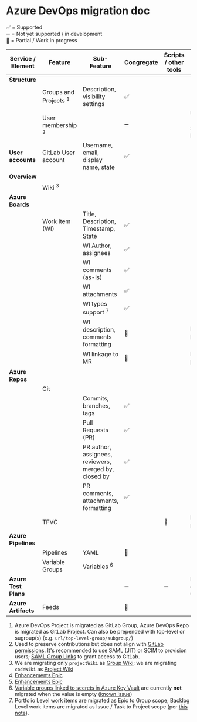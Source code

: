 # Azure DevOps migration doc

:white_check_mark: = Supported  
:heavy_minus_sign: = Not yet supported / in development  
:construction: = Partial / Work in progress

| Service / Element    | Feature                          | Sub-Feature                                           | Congregate         | Scripts / other tools | Comment                                   |
| -------------------- | -------------------------------- | ----------------------------------------------------- | ------------------ | --------------------- | ----------------------------------------- |
| **Structure**        |                                  |                                                       |                    |                       |                                           |
|                      | Groups and Projects <sup>1</sup> | Description, visibility settings                      | :white_check_mark: |                       |                                           |
|                      | User membership <sup>2</sup>     |                                                       | :heavy_minus_sign: |                       | Use SAML (JIT) or SCIM; SAML Group Links; |
| **User accounts**    | GitLab User account              | Username, email, display name, state                  | :white_check_mark: |                       |                                           |
| **Overview**         |                                  |                                                       |                    |                       |                                           |
|                      | Wiki <sup>3</sup>                |                                                       |                    |                       |                                           |
| **Azure Boards**     |                                  |                                                       |                    |                       |                                           |
|                      | Work Item (WI)                   | Title, Description, Timestamp, State                  | :white_check_mark: |                       |                                           |
|                      |                                  | WI Author, assignees                                  | :white_check_mark: |                       |                                           |
|                      |                                  | WI comments (as-is)                                   | :white_check_mark: |                       |                                           |
|                      |                                  | WI attachments                                        | :white_check_mark: |                       |                                           |
|                      |                                  | WI types support <sup>7</sup>                         | :white_check_mark: |                       |                                           |
|                      |                                  | WI description, comments formatting                   | :construction:     |                       | Enhancements Epic <sup>4</sup>            |
|                      |                                  | WI linkage to MR                                      | :construction:     |                       | Enhancements Epic <sup>4</sup>            |
| **Azure Repos**      |                                  |                                                       |                    |                       |                                           |
|                      | Git                              |                                                       |                    |                       |                                           |
|                      |                                  | Commits, branches, tags                               | :white_check_mark: |                       |                                           |
|                      |                                  | Pull Requests (PR)                                    | :white_check_mark: |                       |                                           |
|                      |                                  | PR author, assignees, reviewers, merged by, closed by | :white_check_mark: |                       |                                           |
|                      |                                  | PR comments, attachments, formatting                  | :white_check_mark: |                       |                                           |
|                      | TFVC                             |                                                       |                    | :construction:        | Enhancements Epic <sup>5</sup>            |
| **Azure Pipelines**  |                                  |                                                       |                    |                       |                                           |
|                      | Pipelines                        | YAML                                                  | :construction:     |                       |                                           |
|                      | Variable Groups                  | Variables <sup>6</sup>                                |                    |                       |                                           |
| **Azure Test Plans** |                                  |                                                       | :heavy_minus_sign: | :heavy_minus_sign:    | Does not have equivalent in GitLab        |
| **Azure Artifacts**  | Feeds                            |                                                       | :construction:     |                       |                                           |

1. Azure DevOps Project is migrated as GitLab Group, Azure DevOps Repo is migrated as GitLab Project. Can also be prepended with top-level or sugroup(s) (e.g. `url/top-level-group/subgroup/`)
2. Used to preserve contributions but does not align with [GitLab permissions](https://docs.gitlab.com/user/permissions/). It's recommended to use SAML (JIT) or SCIM to provision users; [SAML Group Links](https://docs.gitlab.com/user/group/saml_sso/group_sync/) to grant access to GitLab.
3. We are migrating only `projectWiki` as [Group Wiki](https://docs.gitlab.com/user/project/wiki/group/); we are migrating `codeWiki` as [Project Wiki](https://docs.gitlab.com/user/project/wiki/)
4. [Enhancements Epic](https://gitlab.com/groups/gitlab-org/professional-services-automation/tools/migration/-/epics/129)
5. [Enhancements Epic](https://gitlab.com/groups/gitlab-org/professional-services-automation/tools/migration/-/epics/118)
6. [Variable groups linked to secrets in Azure Key Vault](https://learn.microsoft.com/en-us/azure/devops/pipelines/library/link-variable-groups-to-key-vaults?view=azure-devops) are currently **not** migrated when the value is empty ([known issue](https://gitlab.com/gitlab-org/professional-services-automation/tools/migration/congregate/-/issues/1239))
7. Portfolio Level work items are migrated as Epic to Group scope; Backlog Level work items are migrated as Issue / Task to Project scope (per [this note](https://gitlab.com/gitlab-org/professional-services-automation/tools/migration/congregate/-/issues/1267#note_2578007646)).
